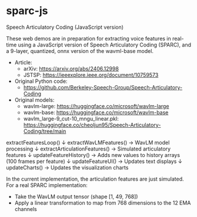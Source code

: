 # sparc-js
Speech Articulatory Coding (JavaScript version)

These web demos are in preparation for extracting voice features
in real-time using a JavaScript version of Speech Articulatory Coding 
(SPARC), and a 9-layer, quantized, onnx version of the wavml-base model.

- Article: 
  - arXiv: https://arxiv.org/abs/2406.12998
  - JSTSP: https://ieeexplore.ieee.org/document/10759573
- Original Python code: 
  - https://github.com/Berkeley-Speech-Group/Speech-Articulatory-Coding
- Original models:
  - wavlm-large: https://huggingface.co/microsoft/wavlm-large
  - wavlm-base: https://huggingface.co/microsoft/wavlm-base
  - wavlm_large-9_cut-10_mngu_linear.pkl: 
    https://huggingface.co/cheoljun95/Speech-Articulatory-Coding/tree/main


extractFeaturesLoop()
    ↓
extractWavLMFeatures() → WavLM model processing
    ↓
extractArticulationFeatures() → Simulated articulatory features
    ↓
updateFeatureHistory() → Adds new values to history arrays (100 frames per feature)
    ↓
updateFeatureUI() → Updates text displays
    ↓
updateCharts() → Updates the visualization charts

In the current implementation, the articulation features are just simulated. 
For a real SPARC implementation:
  - Take the WavLM output tensor (shape [1, 49, 768])
  - Apply a linear transformation to map from 768 dimensions to the 12 EMA channels

